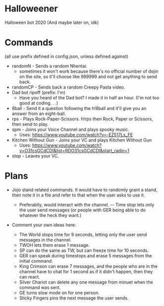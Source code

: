 # Halloweener
Halloween bot 2020 (And maybe later on, idk)

# Commands
(all use prefix defined in config.json, unless defined against)
- randomN - Sends a random Nhentai.
  - sometimes it won't work because there's no official number of dojin on the site, so it'll choose like 999999 and not get anything to send back.
- randomCP - Sends back a random Creepy Pasta video.
- Dad bot ripoff (prefix: I'm)
  - Have you heard of the Dad bot? I made it in half an hour. (I'm not too good at coding. . .)
- 8ball - Send it a question following the h!8ball and it'll give you an answer from an eight-ball.
- rps - Plays Rock-Paper-Scissors. h!rps then Rock, Paper or Scissors, then send to play.
- spm - Joins your Voice Channel and plays spooky music.
  - Uses: https://www.youtube.com/watch?v=-EZ517Ls_FE
 - Kitchen Without Gun - Joins your VC and plays Kitchen Without Gun
    - Uses: https://www.youtube.com/watch?v=O31csGCdCDI&list=RDO31csGCdCDI&start_radio=1
- stop - Leaves your VC.

# Plans
- Jojo stand related commands. It would have to randomly grant a stand, then note it in a file and refer to that when the user asks to use it.
  - Preferablly, would interact with the channel. -- Time stop lets only the user send messages (or people with GER being able to do whatever the heck they want.)
 - Comment your own ideas here:
  
   - The World stops time for 9 seconds, letting only the user send messages in the channel.
   - TWOH lets them erase 1 message.
   - SP can do the same as TW, but can freeze time for 10 seconds.
   - GER can speak during timestops and erase 5 messages from the initial command.
   - King Crimson can erase 7 messages, and the people who are in the channel have to chat for 1 second as if it didn't happen, then they can react.
   - Silver Chariot can delete any one message from minuet when the command was sent.
   - GE turns slow mode on for one person.
   - Sticky Fingers pins the next message the user sends.
